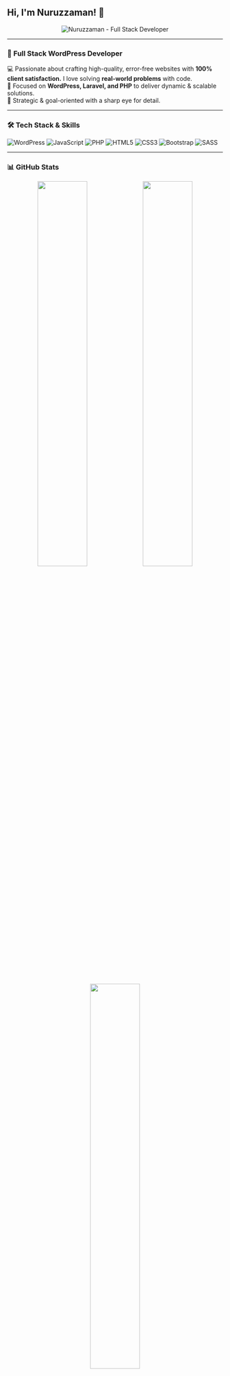 ## Hi, I'm Nuruzzaman! 👋

<p align="center">
  <img src="https://avatars.githubusercontent.com/u/143626417?s=400&u=406ee741520b834ea62fe3be15be20c39aaddcc1&v=4" alt="Nuruzzaman - Full Stack Developer"/>
</p>

---

### 🚀 Full Stack WordPress Developer  
💻 Passionate about crafting high-quality, error-free websites with **100% client satisfaction.** I love solving **real-world problems** with code.  
🔎 Focused on **WordPress, Laravel, and PHP** to deliver dynamic & scalable solutions.  
🎯 Strategic & goal-oriented with a sharp eye for detail.

---

### 🛠️ Tech Stack & Skills  

![WordPress](https://img.shields.io/badge/WordPress-21759B?style=for-the-badge&logo=wordpress&logoColor=white)
![JavaScript](https://img.shields.io/badge/JavaScript-F7DF1E?style=for-the-badge&logo=javascript&logoColor=black)
![PHP](https://img.shields.io/badge/PHP-777BB4?style=for-the-badge&logo=php&logoColor=white)
![HTML5](https://img.shields.io/badge/HTML5-E34F26?style=for-the-badge&logo=html5&logoColor=white)
![CSS3](https://img.shields.io/badge/CSS3-1572B6?style=for-the-badge&logo=css3&logoColor=white)
![Bootstrap](https://img.shields.io/badge/Bootstrap-7952B3?style=for-the-badge&logo=bootstrap&logoColor=white)
![SASS](https://img.shields.io/badge/SASS-CC6699?style=for-the-badge&logo=sass&logoColor=white)

---

### 📊 GitHub Stats  
<div align="center">
  <img src="https://github-readme-stats.vercel.app/api?username=devnuruzzaman&show_icons=true&theme=radical" width="48%" />
  <img src="https://github-readme-streak-stats.herokuapp.com/?user=devnuruzzaman&theme=radical" width="48%" />
  <br/>
  <img src="https://github-readme-stats.vercel.app/api/top-langs/?username=devnuruzzaman&layout=compact&theme=radical" width="48%" />
</div>

---

### 🌐 Connect With Me  
<div align="center">
  <a href="https://www.linkedin.com/in/devnuruzzaman"><img src="https://img.shields.io/badge/LinkedIn-0077B5?style=for-the-badge&logo=linkedin&logoColor=white"/></a>
  <a href="https://twitter.com/devnuruzzamanbd_"><img src="https://img.shields.io/badge/Twitter-1DA1F2?style=for-the-badge&logo=twitter&logoColor=white"/></a>
  <a href="https://www.facebook.com/devnuruzzaman.74"><img src="https://img.shields.io/badge/Facebook-1877F2?style=for-the-badge&logo=facebook&logoColor=white"/></a>
  <a href="https://www.instagram.com/devnuruzzaman.2022"><img src="https://img.shields.io/badge/Instagram-E4405F?style=for-the-badge&logo=instagram&logoColor=white"/></a>
  <a href="https://github.com/devnuruzzaman"><img src="https://img.shields.io/badge/GitHub-181717?style=for-the-badge&logo=github&logoColor=white"/></a>
</div>

---

### 📧 Business Inquiries  
📩 **Email:** [nuruzzamanbce1@gmail.com](mailto:nuruzzamanbce1@gmail.com)
